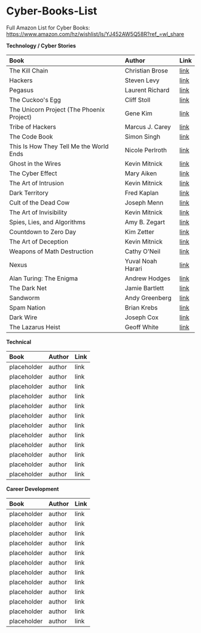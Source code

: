 # Cyber-Books-List

Full Amazon List for Cyber Books: https://www.amazon.com/hz/wishlist/ls/YJ452AW5Q58R?ref_=wl_share

**Technology / Cyber Stories**

| Book   | Author | Link |
| :-------- | :------- | :------- |
| The Kill Chain  | Christian Brose   | [link ](https://www.amazon.com/dp/031653367X/?coliid=I15STVD55WOBC2&colid=YJ452AW5Q58R&psc=1&ref_=list_c_wl_gv_vv_lig_pi_dp) |
| Hackers | Steven Levy  | [link ](https://www.amazon.com/dp/1449388396/?coliid=I3G9QJVN851E39&colid=YJ452AW5Q58R&psc=1&ref_=list_c_wl_gv_vv_lig_pi_dp) |
| Pegasus | Laurent Richard | [link ](https://www.amazon.com/dp/1250858674/?coliid=I14A7KA7EGY7T8&colid=YJ452AW5Q58R&psc=1&ref_=list_c_wl_gv_vv_lig_pi_dp) |
| The Cuckoo's Egg | Cliff Stoll | [link  ](https://www.amazon.com/dp/1416507787/?coliid=I3BTY40KUM4H3Z&colid=YJ452AW5Q58R&psc=0&ref_=list_c_wl_gv_vv_lig_pi_dp) |
| The Unicorn Project (The Phoenix Project) | Gene Kim | [link  ](https://www.amazon.com/dp/1942788762/?coliid=I516P2AVITY2A&colid=YJ452AW5Q58R&psc=1&ref_=list_c_wl_gv_vv_lig_pi_dp)|
| Tribe of Hackers | Marcus J. Carey | [link ](https://www.amazon.com/dp/1119643376/?coliid=I3K2BTXBL8QR6L&colid=YJ452AW5Q58R&psc=1&ref_=list_c_wl_gv_vv_lig_pi_dp) |
| The Code Book | Simon Singh | [link ](https://www.amazon.com/dp/0385495323/?coliid=IGEK2GLWUB70G&colid=YJ452AW5Q58R&psc=1&ref_=list_c_wl_gv_vv_lig_pi_dp) |
| This Is How They Tell Me the World Ends | Nicole Perlroth | [link  ](https://www.amazon.com/dp/1635578493/?coliid=ITHDOESXDUPTN&colid=YJ452AW5Q58R&psc=1&ref_=list_c_wl_gv_vv_lig_pi_dp)|
| Ghost in the Wires | Kevin Mitnick | [link ](https://www.amazon.com/dp/0316037729/?coliid=I1ZHS2K6GB8RIW&colid=YJ452AW5Q58R&psc=1&ref_=list_c_wl_gv_vv_lig_pi_dp) |
| The Cyber Effect | Mary Aiken | [link ](https://www.amazon.com/dp/1473610257/?coliid=I1L8S108DEDA7&colid=YJ452AW5Q58R&psc=1&ref_=list_c_wl_gv_vv_lig_pi_dp) |
| The Art of Intrusion | Kevin Mitnick | [link  ](https://www.amazon.com/dp/0471782661/?coliid=I5W1D5D4FQ1KK&colid=YJ452AW5Q58R&psc=1&ref_=list_c_wl_gv_vv_lig_pi_dp)|
| Dark Territory | Fred Kaplan  | [link  ](https://www.amazon.com/dp/1476763267/?coliid=I31Z2KK45GN9QJ&colid=YJ452AW5Q58R&psc=1&ref_=list_c_wl_gv_vv_lig_pi_dp) |
| Cult of the Dead Cow | Joseph Menn | [link  ](https://www.amazon.com/dp/1541762363/?coliid=I1YVVYW0XCS3RB&colid=YJ452AW5Q58R&psc=1&ref_=list_c_wl_gv_vv_lig_pi_dp)|
| The Art of Invisibility  | Kevin Mitnick | [link  ](https://www.amazon.com/dp/0316380520/?coliid=IM51KCC0NSUPH&colid=YJ452AW5Q58R&psc=1&ref_=list_c_wl_gv_vv_lig_pi_dp) |
| Spies, Lies, and Algorithms | Amy B. Zegart  | [link  ](https://www.amazon.com/dp/0691223076/?coliid=I202UIAH57GV99&colid=YJ452AW5Q58R&psc=1&ref_=list_c_wl_gv_vv_lig_pi_dp)|
| Countdown to Zero Day | Kim Zetter  | [link ](https://www.amazon.com/dp/0770436196/?coliid=I123HZ8V9Y10TX&colid=YJ452AW5Q58R&psc=1&ref_=list_c_wl_gv_vv_lig_pi_dp) |
| The Art of Deception | Kevin Mitnick  | [link  ](https://www.amazon.com/dp/076454280X/?coliid=I2R87B69PLYIPE&colid=YJ452AW5Q58R&psc=1&ref_=list_c_wl_gv_vv_lig_pi_dp)|
| Weapons of Math Destruction | Cathy O'Neil | [link ](https://www.amazon.com/dp/0553418831/?coliid=I10KN1JY7VI8QE&colid=YJ452AW5Q58R&psc=1&ref_=list_c_wl_gv_vv_lig_pi_dp) |
| Nexus | Yuval Noah Harari | [link ](https://www.amazon.com/dp/059373422X/?coliid=IAQAX5146ZT11&colid=YJ452AW5Q58R&psc=1&ref_=list_c_wl_gv_vv_lig_pi_dp) |
| Alan Turing: The Enigma | Andrew Hodges  | [link  ](https://www.amazon.com/dp/069116472X/?coliid=I260266VYEQBG&colid=YJ452AW5Q58R&psc=1&ref_=list_c_wl_gv_vv_lig_pi_dp) |
| The Dark Net | Jamie Bartlett | [link ](https://www.amazon.com/dp/1612195210/?coliid=I1QAHBE7JGF13I&colid=YJ452AW5Q58R&psc=1&ref_=list_c_wl_gv_vv_lig_pi_dp) |
| Sandworm | Andy Greenberg | [link  ](https://www.amazon.com/dp/0525564632/?coliid=I2EDQ2JFR2ZR7S&colid=YJ452AW5Q58R&psc=1&ref_=list_c_wl_gv_vv_lig_pi_dp)|
| Spam Nation | Brian Krebs | [link  ](https://www.amazon.com/dp/1492603236/?coliid=I2418O6MIDZCA4&colid=YJ452AW5Q58R&psc=1&ref_=list_c_wl_gv_vv_lig_pi_dp) |
| Dark Wire | Joseph Cox  | [link ](https://www.amazon.com/dp/1541702697/?coliid=I216DNGJI775HF&colid=YJ452AW5Q58R&psc=1&ref_=list_c_wl_gv_vv_lig_pi_dp) |
| The Lazarus Heist | Geoff White  | [link ](https://www.amazon.com/dp/0241554276/?coliid=I3TWRZIJUOFUPW&colid=YJ452AW5Q58R&psc=1&ref_=list_c_wl_gv_vv_lig_pi_dp) |


**Technical**

| Book   | Author | Link |
| :-------- | :------- | :------- |
| placeholder  | author   | link  |
| placeholder | author    | link  |
| placeholder    | author   | link  |
| placeholder  | author   | link  |
| placeholder | author    | link  |
| placeholder    | author   | link  |
| placeholder  | author   | link  |
| placeholder | author    | link  |
| placeholder    | author   | link  |
| placeholder  | author   | link  |
| placeholder | author    | link  |
| placeholder    | author   | link  |

**Career Development**

| Book   | Author | Link |
| :-------- | :------- | :------- |
| placeholder  | author   | link  |
| placeholder | author    | link  |
| placeholder    | author   | link  |
| placeholder  | author   | link  |
| placeholder | author    | link  |
| placeholder    | author   | link  |
| placeholder  | author   | link  |
| placeholder | author    | link  |
| placeholder    | author   | link  |
| placeholder  | author   | link  |
| placeholder | author    | link  |
| placeholder    | author   | link  |
